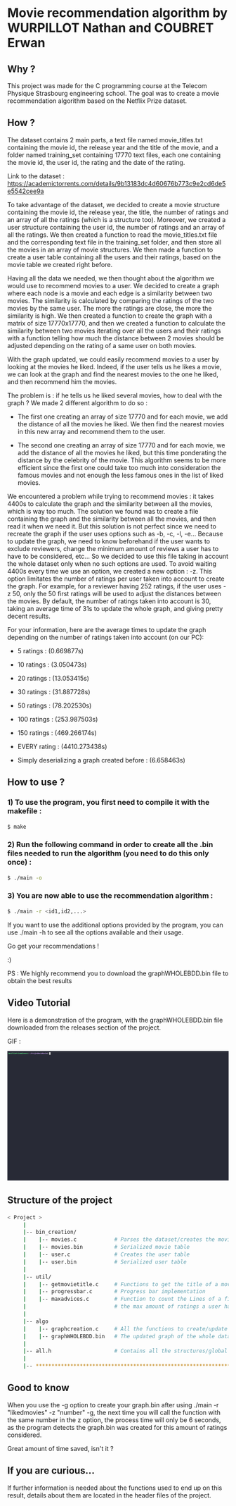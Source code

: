 # Movie recommendation algorithm by WURPILLOT Nathan and COUBRET Erwan

## Why ?

This project was made for the C programming course at the Telecom Physique Strasbourg engineering school. The goal was to create a movie recommendation algorithm based on the Netflix Prize dataset.

## How ?

The dataset contains 2 main parts, a text file named movie_titles.txt containing the movie id, the release year and the title of the movie, and a folder named training_set containing 17770 text files, each one containing the movie id, the user id, the rating and the date of the rating.

Link to the dataset : https://academictorrents.com/details/9b13183dc4d60676b773c9e2cd6de5e5542cee9a

To take advantage of the dataset, we decided to create a movie structure containing the movie id, the release year, the title, the number of ratings and an array of all the ratings (which is a structure too). Moreover, we created a user structure containing the user id, the number of ratings and an array of all the ratings.
We then created a function to read the movie_titles.txt file and the corresponding text file in the training_set folder, and then store all the movies in an array of movie structures.
We then made a function to create a user table containing all the users and their ratings, based on the movie table we created right before.

Having all the data we needed, we then thought about the algorithm we would use to recommend movies to a user. We decided to create a graph where each node is a movie and each edge is a similarity between two movies. The similarity is calculated by comparing the ratings of the two movies by the same user. The more the ratings are close, the more the similarity is high.
We then created a function to create the graph with a matrix of size 17770x17770, and then we created a function to calculate the similarity between two movies iterating over all the users and their ratings with a function telling how much the distance between 2 movies should be adjusted depending on the rating of a same user on both movies.

With the graph updated, we could easily recommend movies to a user by looking at the movies he liked. Indeed, if the user tells us he likes a movie, we can look at the graph and find the nearest movies to the one he liked, and then recommend him the movies. 

The problem is : if he tells us he liked several movies, how to deal with the graph ? 
We made 2 different algorithm to do so :
- The first one creating an array of size 17770 and for each movie, we add the distance of all the movies he liked. We then find the nearest movies in this new array and recommend them to the user.

- The second one creating an array of size 17770 and for each movie, we add the distance of all the movies he liked, but this time ponderating the distance by the celebrity of the movie. This algorithm seems to be more efficient since the first one could take too much into consideration the famous movies and not enough the less famous ones in the list of liked movies.

We encountered a problem while trying to recommend movies : it takes 4400s to calculate the graph and the similarity between all the movies, which is way too much. 
The solution we found was to create a file containing the graph and the similarity between all the movies, and then read it when we need it.
But this solution is not perfect since we need to recreate the graph if the user uses options such as -b, -c, -l, -e... Because to update the graph, we need to know beforehand if the user wants to exclude reviewers, change the minimum amount of reviews a user has to have to be considered, etc... 
So we decided to use this file taking in account the whole dataset only when no such options are used.
To avoid waiting 4400s every time we use an option, we created a new option : -z. This option limitates the number of ratings per user taken into account to create the graph. For example, for a reviewer having 252 ratings, if the user uses -z 50, only the 50 first ratings will be used to adjust the distances between the movies.
By default, the number of ratings taken into account is 30, taking an average time of 31s to update the whole graph, and giving pretty decent results.

For your information, here are the average times to update the graph depending on the number of ratings taken into account (on our PC):
- 5 ratings : (0.669877s)
- 10 ratings : (3.050473s)
- 20 ratings : (13.053415s)
- 30 ratings : (31.887728s)
- 50 ratings : (78.202530s)
- 100 ratings : (253.987503s)
- 150 ratings : (469.266174s)

- EVERY rating : (4410.273438s)

- Simply deserializing a graph created before : (6.658463s)

## How to use ?

### 1) To use the program, you first need to compile it with the makefile :
```bash
$ make
```
### 2) Run the following command in order to create all the .bin files needed to run the algorithm (you need to do this only once) :

```bash
$ ./main -o 
```

### 3) You are now able to use the recommendation algorithm :

```bash
$ ./main -r <id1,id2,...>
```

If you want to use the additional options provided by the program, you can use ./main -h to see all the options available and their usage.

Go get your recommendations !

:)

PS : We highly recommend you to download the graphWHOLEBDD.bin file to obtain the best results

## Video Tutorial

Here is a demonstration of the program, with the graphWHOLEBDD.bin file downloaded from the releases section of the project.

GIF :

![Alt Text](util/PROJECTDEMO.gif)

## Structure of the project

```bash
< Project >
     | 
     |-- bin_creation/                              
     |    |-- movies.c            # Parses the dataset/creates the movie table
     |    |-- movies.bin          # Serialized movie table         
     |    |-- user.c              # Creates the user table      
     |    |-- user.bin            # Serialized user table       
     | 
     |-- util/
     |    |-- getmovietitle.c     # Functions to get the title of a movie
     |    |-- progressbar.c       # Progress bar implementation
     |    |-- maxadvices.c        # Function to count the Lines of a file and get
     |                            # the max amount of ratings a user has made
     |
     |-- algo                             
     |    |-- graphcreation.c     # All the functions to create/update the graph          
     |    |-- graphWHOLEBDD.bin   # The updated graph of the whole dataset 
     | 
     |-- all.h                    # Contains all the structures/global variables     
     |                        
     |-- ************************************************************************
```



## Good to know

When you use the -g option to create your graph.bin after using ./main -r "likedmovies" -z "number" -g, the next time you will call the function with the same number in the z option, the process time will only be 6 seconds, as the program detects the graph.bin was created for this amount of ratings considered.

Great amount of time saved, isn't it ?

## If you are curious...
If further information is needed about the functions used to end up on this result, details about them are located in the header files of the project.






